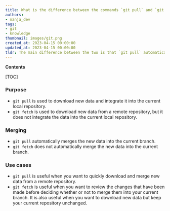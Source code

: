 ```yaml
---
title: What is the difference between the commands `git pull` and `git fetch`?
authors:
- nanja_dev
tags:
- git
- knowledge
thumbnail: images/git.png
created_at: 2023-04-15 00:00:00
updated_at: 2023-04-15 00:00:00
tldr: The main difference between the two is that `git pull` automatically merges the new data into the current branch, while `git fetch` downloads the new data but does not automatically merge it.
---
```


**Contents**

[TOC]

### Purpose

* `git pull` is used to download new data and integrate it into the current local repository.
* `git fetch` is used to download new data from a remote repository, but it does not integrate the data into the current local repository.

### Merging

* `git pull` automatically merges the new data into the current branch.
* `git fetch` does not automatically merge the new data into the current branch.

### Use cases

* `git pull` is useful when you want to quickly download and merge new data from a remote repository.
* `git fetch` is useful when you want to review the changes that have been made before deciding whether or not to merge them into your current branch. It is also useful when you want to download new data but keep your current repository unchanged.
